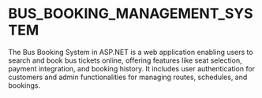 # BUS_BOOKING_MANAGEMENT_SYSTEM
The Bus Booking System in ASP.NET is a web application enabling users to search and book bus tickets online, offering features like seat selection, payment integration, and booking history. It includes user authentication for customers and admin functionalities for managing routes, schedules, and bookings. 
